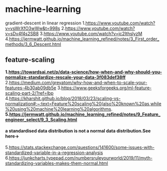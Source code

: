 # machine-learning
gradient-descent in linear regression
1.https://www.youtube.com/watch?v=vsWrXfO3wWw&t=998s
2.https://www.youtube.com/watch?v=sDv4f4s2SB8
3.https://www.youtube.com/watch?v=jc2IthslyzM
4.https://jermwatt.github.io/machine_learning_refined/notes/3_First_order_methods/3_6_Descent.html

## feature-scaling
**1.https://towardsai.net/p/data-science/how-when-and-why-should-you-normalize-standardize-rescale-your-data-3f083def38ff**
2.https://medium.com/greyatom/why-how-and-when-to-scale-your-features-4b30ab09db5e
3.https://www.geeksforgeeks.org/ml-feature-scaling-part-2/?ref=lbp
4.https://kharshit.github.io/blog/2018/03/23/scaling-vs-normalization#:~:text=Feature%20scaling%20(also%20known%20as,while%20using%20machine%20learning%20algorithms.
**5.https://jermwatt.github.io/machine_learning_refined/notes/9_Feature_engineer_select/9_3_Scaling.html**

#### a standardised data distribution is not a normal data distribution.See here->
5.https://stats.stackexchange.com/questions/141600/some-issues-with-standardized-variable-in-a-regression-analysis
6.https://junkcharts.typepad.com/numbersruleyourworld/2019/11/myth-standardizing-variables-makes-them-normal.html
